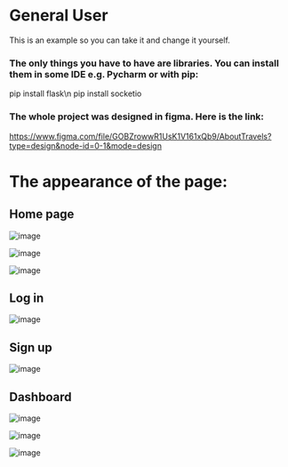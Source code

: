 # General User
This is an example so you can take it and change it yourself.
### The only things you have to have are libraries. You can install them in some IDE e.g. Pycharm or with pip:
pip install flask\n
pip install socketio

### The whole project was designed in figma. Here is the link:
https://www.figma.com/file/GOBZrowwR1UsK1V161xQb9/AboutTravels?type=design&node-id=0-1&mode=design


# The appearance of the page:
## Home page
![image](https://github.com/PawelIsMe/generalUser/assets/107412394/89f08689-194d-4795-b229-85aebb6c2e83)

![image](https://github.com/PawelIsMe/generalUser/assets/107412394/9c388ae0-24a9-4485-a3e4-9942f4e535c0)

![image](https://github.com/PawelIsMe/generalUser/assets/107412394/92321d87-7c47-4c88-b31f-1d65ff16d5dc)

## Log in
![image](https://github.com/PawelIsMe/generalUser/assets/107412394/703c5bfc-ca48-461f-af5a-7fac27c0dfcd)

## Sign up
![image](https://github.com/PawelIsMe/generalUser/assets/107412394/bee5e3f9-b493-4d1b-bf90-4e0c36f9344a)

## Dashboard
![image](https://github.com/PawelIsMe/generalUser/assets/107412394/33394686-ab71-469f-9fbc-669e4f35fa68)

![image](https://github.com/PawelIsMe/generalUser/assets/107412394/79131345-c05e-4276-8b8b-d99361b64357)

![image](https://github.com/PawelIsMe/generalUser/assets/107412394/52f115ab-4366-45b2-9a89-afda8c8dcb0e)
